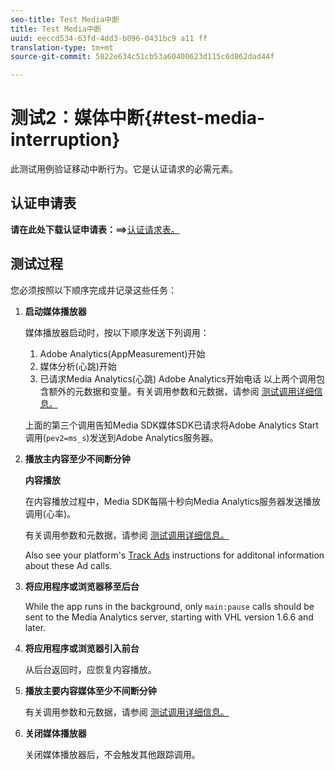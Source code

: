 ```yaml
---
seo-title: Test Media中断
title: Test Media中断
uuid: eeccd534-63fd-4dd3-b096-0431bc9 a11 ff
translation-type: tm+mt
source-git-commit: 5822e634c51cb53a60400623d115c6d862dad44f

---
```



# 测试2：媒体中断{#test-media-interruption}

此测试用例验证移动中断行为。它是认证请求的必需元素。

## 认证申请表

**请在此处下载认证申请表：==&gt;**[认证请求表。](cert_req_form.docx)

## 测试过程

您必须按照以下顺序完成并记录这些任务：

1. **启动媒体播放器**

   媒体播放器启动时，按以下顺序发送下列调用：

   1. Adobe Analytics(AppMeasurement)开始
   1. 媒体分析(心跳)开始
   1. 已请求Media Analytics(心跳) Adobe Analytics开始电话
   以上两个调用包含额外的元数据和变量。有关调用参数和元数据，请参阅 [测试调用详细信息。](/help/sdk-implement/validation/test-call-details.md#start-the-media-player)

   上面的第三个调用告知Media SDK媒体SDK已请求将Adobe Analytics Start调用(`pev2=ms_s`)发送到Adobe Analytics服务器。

1. **播放主内容至少不间断分钟**

   **内容播放**

   在内容播放过程中，Media SDK每隔十秒向Media Analytics服务器发送播放调用(心率)。

   有关调用参数和元数据，请参阅 [测试调用详细信息。](/help/sdk-implement/validation/test-call-details.md#play-main-content)

   Also see your platform's [Track Ads](/help/sdk-implement/track-ads/track-ads-overview.md) instructions for additonal information about these Ad calls.

1. **将应用程序或浏览器移至后台**

   While the app runs in the background, only `main:pause` calls should be sent to the Media Analytics server, starting with VHL version 1.6.6 and later.

1. **将应用程序或浏览器引入前台**

   从后台返回时，应恢复内容播放。

1. **播放主要内容媒体至少不间断分钟**

   有关调用参数和元数据，请参阅 [测试调用详细信息。](/help/sdk-implement/validation/test-call-details.md#play-main-content)

1. **关闭媒体播放器**

   关闭媒体播放器后，不会触发其他跟踪调用。


